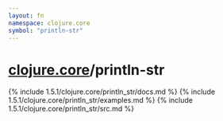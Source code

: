 ```yaml
---
layout: fn
namespace: clojure.core
symbol: "println-str"
---
```


# [clojure.core](../)/println-str

{% include 1.5.1/clojure.core/println_str/docs.md %}
{% include 1.5.1/clojure.core/println_str/examples.md %}
{% include 1.5.1/clojure.core/println_str/src.md %}

